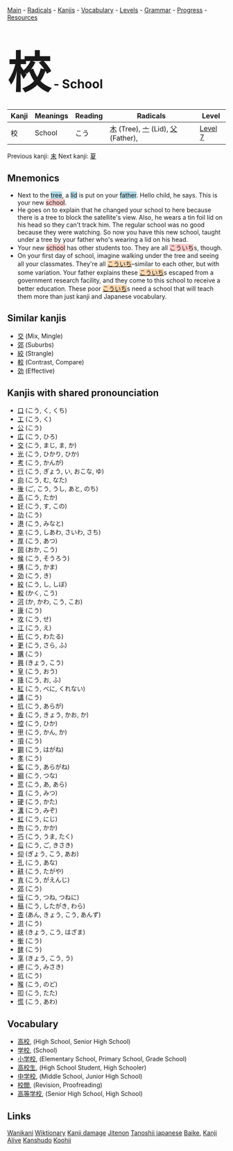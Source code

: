 <style> bigfont {font-size: 100px}</style>
[Main](../README.md) -
[Radicals](../radicals.md) -
[Kanjis](../kanjis.md) -
[Vocabulary](../vocabulary.md) -
[Levels](../levels.md) -
[Grammar](../grammar.md) - 
[Progress](../progress.md) -
[Resources](../resources.md)
# <bigfont> 校</bigfont> - School 

| Kanji | Meanings | Reading | Radicals | Level |
| --- | --- | --- | --- | --- |
| 校 | School | こう | [木](../radicals/木.md) (Tree), [亠](../radicals/亠.md) (Lid), [父](../radicals/父.md) (Father),  | [Level 7](../levels/wk_level7.md) |

Previous kanji: [末](末.md) Next kanji: [夏](夏.md) 

## Mnemonics
 * Next to the <span style="background-color:#ADD8E6"> tree</span>, a <span style="background-color:#ADD8E6"> lid</span> is put on your <span style="background-color:#ADD8E6"> father</span>. Hello child, he says. This is your new <span style="background-color:#ffcccb"> school</span>. 
* He goes on to explain that he changed your school to here because there is a tree to block the satellite's view. Also, he wears a tin foil lid on his head so they can't track him. The regular school was no good because they were watching. So now you have this new school, taught under a tree by your father who's wearing a lid on his head.
* Your new <span style="background-color:#ffcccb"> school</span> has other students too. They are all <span style="background-color:#ffcccb"> こういち</span>s, though.
* On your first day of school, imagine walking under the tree and seeing all your classmates. They're all <span style="background-color:#fed8b1"> [こういち](https://jisho.org/search/こういち)</span>–similar to each other, but with some variation. Your father explains these <span style="background-color:#fed8b1"> [こういち](https://jisho.org/search/こういち)</span>s escaped from a government research facility, and they come to this school to receive a better education.  These poor <span style="background-color:#fed8b1"> [こういち](https://jisho.org/search/こういち)</span>s need a school that will teach them more than just kanji and Japanese vocabulary.


## Similar kanjis
 * [交](交.md) (Mix, Mingle)
* [郊](郊.md) (Suburbs)
* [絞](絞.md) (Strangle)
* [較](較.md) (Contrast, Compare)
* [効](効.md) (Effective)



## Kanjis with shared pronounciation
 * [口](口.md) (こう, く, くち)
* [工](工.md) (こう, く)
* [公](公.md) (こう)
* [広](広.md) (こう, ひろ)
* [交](交.md) (こう, まじ, ま, か)
* [光](光.md) (こう, ひかり, ひか)
* [考](考.md) (こう, かんが)
* [行](行.md) (こう, ぎょう, い, おこな, ゆ)
* [向](向.md) (こう, む, なた)
* [後](後.md) (ご, こう, うし, あと, のち)
* [高](高.md) (こう, たか)
* [好](好.md) (こう, す, この)
* [功](功.md) (こう)
* [港](港.md) (こう, みなと)
* [幸](幸.md) (こう, しあわ, さいわ, さち)
* [厚](厚.md) (こう, あつ)
* [岡](岡.md) (おか, こう)
* [候](候.md) (こう, そうろう)
* [構](構.md) (こう, かま)
* [効](効.md) (こう, き)
* [絞](絞.md) (こう, し, しぼ)
* [較](較.md) (かく, こう)
* [河](河.md) (か, かわ, こう, こお)
* [康](康.md) (こう)
* [攻](攻.md) (こう, せ)
* [江](江.md) (こう, え)
* [航](航.md) (こう, わたる)
* [更](更.md) (こう, さら, ふ)
* [購](購.md) (こう)
* [興](興.md) (きょう, こう)
* [皇](皇.md) (こう, おう)
* [降](降.md) (こう, お, ふ)
* [紅](紅.md) (こう, べに, くれない)
* [講](講.md) (こう)
* [抗](抗.md) (こう, あらが)
* [香](香.md) (こう, きょう, かお, か)
* [控](控.md) (こう, ひか)
* [甲](甲.md) (こう, かん, か)
* [項](項.md) (こう)
* [鋼](鋼.md) (こう, はがね)
* [孝](孝.md) (こう)
* [鉱](鉱.md) (こう, あらがね)
* [綱](綱.md) (こう, つな)
* [荒](荒.md) (こう, あ, あら)
* [貢](貢.md) (こう, みつ)
* [硬](硬.md) (こう, かた)
* [溝](溝.md) (こう, みぞ)
* [虹](虹.md) (こう, にじ)
* [拘](拘.md) (こう, かか)
* [巧](巧.md) (こう, うま, たく)
* [后](后.md) (こう, ご, きさき)
* [仰](仰.md) (ぎょう, こう, あお)
* [孔](孔.md) (こう, あな)
* [耕](耕.md) (こう, たがや)
* [肯](肯.md) (こう, がえんじ)
* [郊](郊.md) (こう)
* [恒](恒.md) (こう, つね, つねに)
* [稿](稿.md) (こう, したがき, わら)
* [杏](杏.md) (あん, きょう, こう, あんず)
* [洪](洪.md) (こう)
* [峡](峡.md) (きょう, こう, はざま)
* [衡](衡.md) (こう)
* [酵](酵.md) (こう)
* [享](享.md) (きょう, こう, う)
* [岬](岬.md) (こう, みさき)
* [坑](坑.md) (こう)
* [喉](喉.md) (こう, のど)
* [叩](叩.md) (こう, たた)
* [慌](慌.md) (こう, あわ)



## Vocabulary
 * [高校](../vocabulary/校.md), (High School, Senior High School)
* [学校](../vocabulary/校.md), (School)
* [小学校](../vocabulary/校.md), (Elementary School, Primary School, Grade School)
* [高校生](../vocabulary/校.md), (High School Student, High Schooler)
* [中学校](../vocabulary/校.md), (Middle School, Junior High School)
* [校閲](../vocabulary/校.md), (Revision, Proofreading)
* [高等学校](../vocabulary/校.md), (Senior High School, High School)




## Links 


[Wanikani](https://www.wanikani.com/kanji/校)
[Wiktionary](https://en.wiktionary.org/wiki/校)
[Kanji damage](http://www.kanjidamage.com/kanji/search?utf8=✓&q=校)
[Jitenon](https://jitenon.com/kanji/校)
[Tanoshii japanese](https://www.tanoshiijapanese.com/dictionary/kanji.cfm?k=校)
[Baike](https://baike.baidu.com/item/校),
[Kanji Alive](https://app.kanjialive.com/校)
[Kanshudo](https://www.kanshudo.com/searchmn?q=校)
[Koohii](https://kanji.koohii.com/study/kanji/校)
